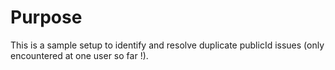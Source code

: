 # Purpose

This is a sample setup to identify and resolve duplicate publicId issues (only encountered at one user so far !).

